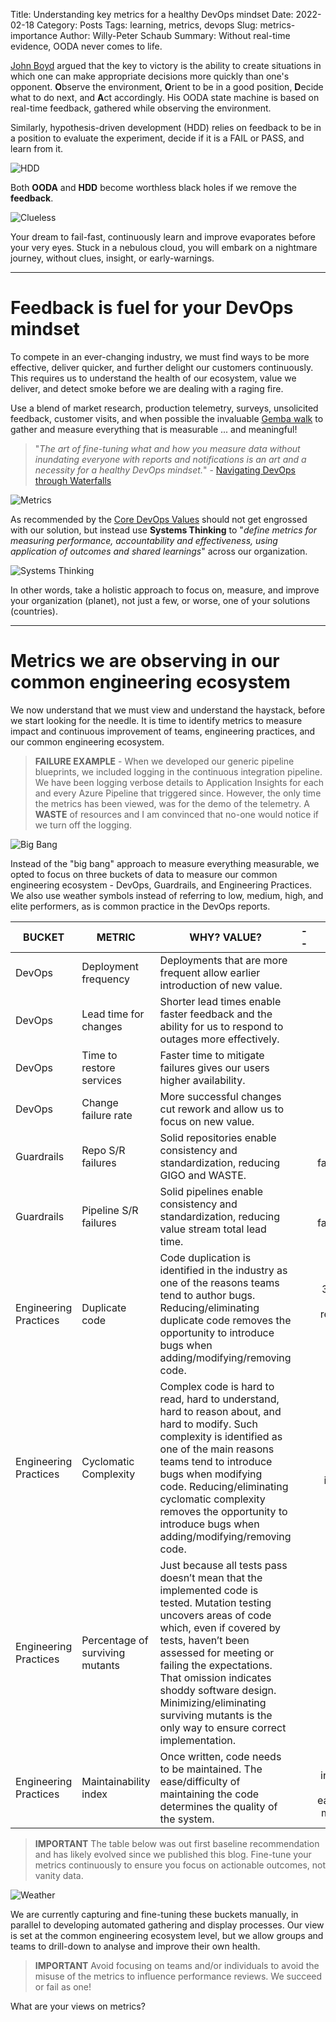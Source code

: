 Title: Understanding key metrics for a healthy DevOps mindset
Date: 2022-02-18
Category: Posts 
Tags: learning, metrics, devops
Slug: metrics-importance
Author: Willy-Peter Schaub
Summary: Without real-time evidence, OODA never comes to life.

[John Boyd](https://en.wikipedia.org/wiki/John_Boyd_(military_strategist)) argued that the key to victory is the ability to create situations in which one can make appropriate decisions more quickly than one's opponent. **O**bserve the environment, **O**rient to be in a good position, **D**ecide what to do next, and **A**ct accordingly. His OODA state machine is based on real-time feedback, gathered while observing the environment.

Similarly, hypothesis-driven development (HDD) relies on feedback to be in a position to evaluate the experiment, decide if it is a FAIL or PASS, and learn from it.

![HDD](../images/ooda-loop-and-devops-3.png) 

Both **OODA** and **HDD** become worthless black holes if we remove the **feedback**. 

![Clueless](../images/metrics-importance-1.png)

Your dream to fail-fast, continuously learn and improve evaporates before your very eyes. Stuck in a nebulous cloud, you will embark on a nightmare journey, without clues, insight, or early-warnings. 

---

# Feedback is fuel for your DevOps mindset

To compete in an ever-changing industry, we must find ways to be more effective, deliver quicker, and further delight our customers continuously. This requires us to understand the health of our ecosystem, value we deliver, and detect smoke before we are dealing with a raging fire. 

Use a blend of market research, production telemetry, surveys, unsolicited feedback, customer visits, and when possible the invaluable [Gemba walk](https://kanbanize.com/lean-management/improvement/gemba-walk) to gather and measure everything that is measurable ... and meaningful!

>
> "_The art of fine-tuning what and how you measure data without inundating everyone with reports and notifications is an art and a necessity for a healthy DevOps mindset._" - [Navigating DevOps through Waterfalls](https://www.tactec.ca/ndtw-resources/)
>

![Metrics](../images/metrics-importance-2.png)

As recommended by the [Core DevOps Values](https://www.tactec.ca/devops-core-values) should not get engrossed with our solution, but instead use **Systems Thinking** to "_define metrics for measuring performance, accountability and effectiveness, using application of outcomes and shared learnings_" across our organization.

![Systems Thinking](../images/metrics-importance-5.png)

In other words, take a holistic approach to focus on, measure, and improve your organization (planet), not just a few, or worse, one of your solutions (countries).

---

# Metrics we are observing in our common engineering ecosystem

We now understand that we must view and understand the haystack, before we start looking for the needle. It is time to identify metrics to measure impact and continuous improvement of teams, engineering practices, and our common engineering ecosystem.

>
> **FAILURE EXAMPLE** - When we developed our generic pipeline blueprints, we included logging in the continuous integration pipeline. We have been logging verbose details to Application Insights for each and every Azure Pipeline that triggered since. However, the only time the metrics has been viewed, was for the demo of the telemetry. A **WASTE** of resources and I am convinced that no-one would notice if we turn off the logging.
>

![Big Bang](../images/metrics-importance-3.png)

Instead of the "big bang" approach to measure everything measurable, we opted to focus on three buckets of data to measure our common engineering ecosystem - DevOps, Guardrails, and Engineering Practices. We also use weather symbols instead of referring to low, medium, high, and elite performers, as is common practice in the DevOps reports.

| BUCKET | METRIC | WHY? VALUE? |--| ![Storm](../images/metrics-importance-storm.png) |--| ![Rain](../images/metrics-importance-rain.png) |--| ![Overcast](../images/metrics-importance-overcast.png) |--| ![Sun](../images/metrics-importance-sun.png) | 
|--------|--------|-------------|-|:------:|-|:-------:|-|:-----:|-|:------:|
| DevOps | Deployment frequency  | Deployments that are more frequent allow earlier introduction of new value. | | < once/6-months | | Once/month – once/6-months | | Once/week - once/month | | On-demand | 
| DevOps | Lead time for changes  | Shorter lead times enable faster feedback and the ability for us to respond to outages more effectively. | | > 6 months | | 1 month – 6 months | | 1-7 days | | < 1 hour | 
| DevOps | Time to restore services | Faster time to mitigate failures gives our users higher availability. | | > 6 months | | 1-7 days | | < 1 day | | < 1 hour | 
| DevOps | Change failure rate | More successful changes cut rework and allow us to focus on new value. | | >30% | | >30% | | 16-30% | | 0-15% | 
| Guardrails | Repo S/R failures | Solid repositories enable consistency and standardization, reducing GIGO and WASTE. | | >=20% failures/month | | <20% failures/month | | <10% failures /month | | 0 failures/month | 
| Guardrails | Pipeline S/R  failures | Solid pipelines enable consistency and standardization, reducing value stream total lead time. | | >=20% failures/month | | <20% failures/month | | <10% failures/month | | 0 failures/month | 
| Engineering Practices | Duplicate code | Code duplication is identified in the industry as one of the reasons teams tend to author bugs. Reducing/eliminating duplicate code removes the opportunity to introduce bugs when adding/modifying/removing code. | | 30%+ of the code in the repo is found to be duplicate | | Between 20% and 29% of the code in the repo is found to be duplicate | | Between 10% and 19% of the code in the repo is found to be duplicate | | Less than 5% of the code in the repo is found to be duplicate | 
| Engineering Practices | Cyclomatic Complexity | Complex code is hard to read, hard to understand, hard to reason about, and hard to modify. Such complexity is identified as one of the main reasons teams tend to introduce bugs when modifying code. Reducing/eliminating cyclomatic complexity removes the opportunity to introduce bugs when adding/modifying/removing code. | | 40+ cyclomatic complexity identified in methods | | Between 20 and 40 cyclomatic complexity identified in methods | | Between 10 and 20 cyclomatic complexity identified in methods | | Less than 10 cyclomatic complexity identified in methods | 
| Engineering Practices | Percentage of surviving mutants | Just because all tests pass doesn’t mean that the implemented code is tested. Mutation testing uncovers areas of code which, even if covered by tests, haven’t been assessed for meeting or failing the expectations. That omission indicates shoddy software design. Minimizing/eliminating surviving mutants is the only way to ensure correct implementation. | | 20+% surviving mutants | | Between 10% and 19% surviving mutants | | Between 5% and 9% surviving mutants | | Less than 5% surviving mutants | 
| Engineering Practices | Maintainability index | Once written, code needs to be maintained. The ease/difficulty of maintaining the code determines the quality of the system. | | 0 to 9 indicates low ability to easily perform maintenance | | 10 to 19 indicates modest ability to perform maintenance | | 20 to 49 indicates moderate ability to perform maintenance | | 50 to 100 indicates good ability to perform maintenance |

>
> **IMPORTANT** The table below was out first baseline recommendation and has likely evolved since we published this blog. Fine-tune your metrics continuously to ensure you focus on actionable outcomes, not vanity data.
>

![Weather](../images/metrics-importance-4.png)

We are currently capturing and fine-tuning these buckets manually, in parallel to developing automated gathering and display processes. Our view is set at the common engineering ecosystem level, but we allow groups and teams to drill-down to analyse and improve their own health.

>
> **IMPORTANT** Avoid focusing on teams and/or individuals to avoid the misuse of the metrics to influence performance reviews. We succeed or fail as one!
>

What are your views on metrics?


